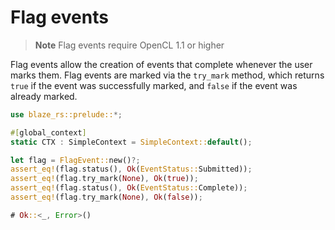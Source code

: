 # Flag events

> **Note** Flag events require OpenCL 1.1 or higher

Flag events allow the creation of events that complete whenever the user marks them.
Flag events are marked via the `try_mark` method, which returns `true` if the event was successfully marked, and `false` if the event was already marked.

```rust
use blaze_rs::prelude::*;

#[global_context]
static CTX : SimpleContext = SimpleContext::default();

let flag = FlagEvent::new()?;
assert_eq!(flag.status(), Ok(EventStatus::Submitted));
assert_eq!(flag.try_mark(None), Ok(true));
assert_eq!(flag.status(), Ok(EventStatus::Complete));
assert_eq!(flag.try_mark(None), Ok(false));

# Ok::<_, Error>()
```